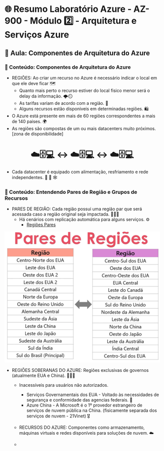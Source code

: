 # 🌐 Resumo Laboratório Azure - AZ-900 - Módulo 2️⃣ - Arquitetura e Serviços Azure

## 🏫 Aula: Componentes de Arquitetura do Azure
### 🔖 Conteúdo: Componentes de Arquitetura do Azure

* REGIÕES: Ao criar um recurso no Azure é necessário indicar o local em que ele deve ficar 🗺️
  * Quanto mais perto o recurso estiver do local fisico menor será o delay da informação. 🌩️⏲️
  * As tarifas variam de acordo com a região. 💸
  * Alguns recursos estão disponiveis em determinadas regiões. 🛍️
* O Azure está presente em mais de 60 regiões correspondentes a mais de 140 paises. 🌍
* As regiões são compostas de um ou mais datacenters muito próximos. [zona de disponibilidade]

<h1 align="center"> ☁️🗄️💻 ↔️ ☁️🗄️💻 ↔️ ☁️🗄️💻 </h1>

* Cada datacenter é equipado com alimentação, resfriamento e rede independentes. 🔌 🧊 🕸️
 
### 🔖 Conteúdo: Entendendo Pares de Região e Grupos de Recursos

* PARES DE REGIÃO: Cada região possui uma região par que será acessada caso a região original seja impactada. 🧑‍🤝‍🧑
  * Há cenários com replicação automática para alguns serviços. ⚙️
    * [Regiões Pares](https://aka.ms/PairedRegions-ptb)
   
![Pares de Região](https://github.com/thiagofs84/Res_Lab_Azure/blob/main/Regi%C3%B5es.PNG)

* REGIÕES SOBERANAS DO AZURE: Regiões exclusivas de governos (atualmente EUA e China). 🧑‍🤝‍🧑
  * Inacessíveis para usuários não autorizados.
    * Serviços Governamentais dos EUA - Voltado  às necessidades de segurança e conformidade das agencias federais. 🗽
    * Azure China - A Microsoft é o 1º provedor estrangeiro de serviços de nuvem pública na China. (fisicamente separada dos serviços de nuvem - 21Vinet) 🎖️
   
   * RECURSOS DO AZURE: Componentes como armazenamento, máquinas virtuais e redes disponíveis para soluções de nuvem. ☁️
   *  
